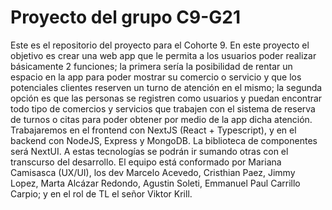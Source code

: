 # **Proyecto del grupo C9-G21**
Este es el repositorio del proyecto para el Cohorte 9. En este proyecto el objetivo es crear una web app que le permita a los usuarios poder realizar básicamente 2 funciones; la primera sería la posibilidad de rentar un espacio en la app para poder mostrar su comercio o servicio y que los potenciales clientes reserven un turno de atención en el mismo; la segunda opción es que las personas se registren como usuarios y puedan encontrar todo tipo de comercios y servicios que trabajen con el sistema de reserva de turnos o citas para poder obtener por medio de la app dicha atención.
Trabajaremos en el frontend con NextJS (React + Typescript), y en el backend con NodeJS, Express y MongoDB. La biblioteca de componentes será NextUI. A estas tecnologías se podrán ir sumando otras con el transcurso del desarrollo.
El equipo está conformado por Mariana Camisasca (UX/UI), los dev Marcelo Acevedo, Cristhian Paez, Jimmy Lopez, Marta Alcázar Redondo, Agustin Soleti, Emmanuel Paul Carrillo Carpio; y en el rol de TL el señor Viktor Krill. 
